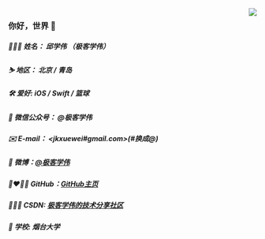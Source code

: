 <img align="right" src="https://github-readme-stats.vercel.app/api?username=onevcat&show_icons=true&icon_color=CE1D2D&text_color=718096&bg_color=00000000&hide_title=true&hide_border=true" />

### 你好，世界 👋

##### 👨🏻‍💻 姓名： 邱学伟 （极客学伟）
##### ⛷ 地区： 北京 / 青岛
##### 🛠 爱好: iOS / Swift / 篮球
##### 🤗 微信公众号： @极客学伟
##### ✉️ E-mail： <jkxuewei#gmail.com>(#换成@)
##### 📜 微博：[@极客学伟](https://weibo.com/qxuewei) 
##### 👨‍❤️‍💋‍👨 GitHub：[GitHub主页](https://github.com/qxuewei) 
##### 👨🏻‍🏫 CSDN: [极客学伟的技术分享社区](https://xuewei.blog.csdn.net/)
##### 🏡 学校: 烟台大学

